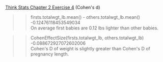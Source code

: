 [Think Stats Chapter 2 Exercise 4](http://greenteapress.com/thinkstats2/html/thinkstats2003.html#toc24) (Cohen's d)

>> firsts.totalwgt_lb.mean() - others.totalwgt_lb.mean()  
-0.12476118453549034  
On average first babies are 0.12 lbs lighter than other babies.  

>> CohenEffectSize(firsts.totalwgt_lb, others.totalwgt_lb)  
-0.088672927072602006  
Cohen's D of weight is slightly greater than Cohen's D of pregnancy length.
